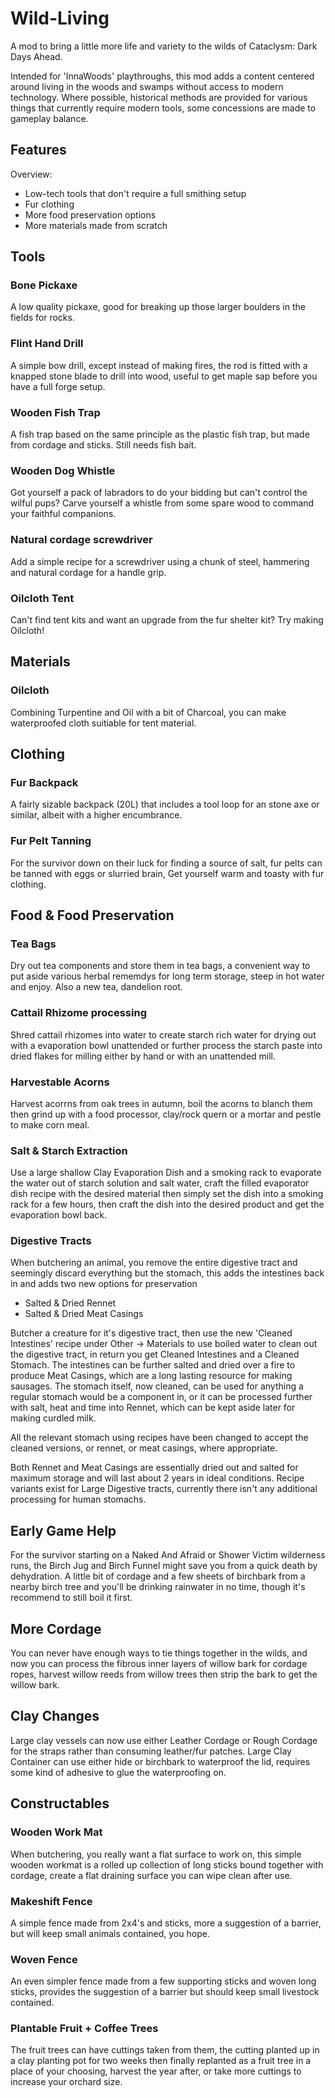 # Wild-Living
A mod to bring a little more life and variety to the wilds of Cataclysm: Dark Days Ahead.

Intended for 'InnaWoods' playthroughs, this mod adds a content centered around living in the woods and swamps without access to modern technology. Where possible, historical methods are provided for various things that currently require modern tools, some concessions are made to gameplay balance.

## Features

Overview:
- Low-tech tools that don't require a full smithing setup
- Fur clothing
- More food preservation options
- More materials made from scratch

## Tools

### Bone Pickaxe
A low quality pickaxe, good for breaking up those larger boulders in the fields for rocks.

### Flint Hand Drill
A simple bow drill, except instead of making fires, the rod is fitted with a knapped stone blade to drill into wood, useful to get maple sap before you have a full forge setup.

### Wooden Fish Trap
A fish trap based on the same principle as the plastic fish trap, but made from cordage and sticks. Still needs fish bait.

### Wooden Dog Whistle
Got yourself a pack of labradors to do your bidding but can't control the wilful pups? Carve yourself a whistle from some spare wood to command your faithful companions.

### Natural cordage screwdriver
Add a simple recipe for a screwdriver using a chunk of steel, hammering and natural cordage for a handle grip.

### Oilcloth Tent
Can't find tent kits and want an upgrade from the fur shelter kit? Try making Oilcloth!

## Materials

### Oilcloth
Combining Turpentine and Oil with a bit of Charcoal, you can make waterproofed cloth suitiable for tent material.

## Clothing

### Fur Backpack
A fairly sizable backpack (20L) that includes a tool loop for an stone axe or similar, albeit with a higher encumbrance.

### Fur Pelt Tanning
For the survivor down on their luck for finding a source of salt, fur pelts can be tanned with eggs or slurried brain, Get yourself warm and toasty with fur clothing.

## Food & Food Preservation

### Tea Bags
Dry out tea components and store them in tea bags, a convenient way to put aside various herbal rememdys for long term storage, steep in hot water and enjoy. Also a new tea, dandelion root.

### Cattail Rhizome processing
Shred cattail rhizomes into water to create starch rich water for drying out with a evaporation bowl unattended or further process the starch paste into dried flakes for milling either by hand or with an unattended mill.

### Harvestable Acorns
Harvest acorrns from oak trees in autumn, boil the acorns to blanch them then grind up with a food processor, clay/rock quern or a mortar and pestle to make corn meal.

### Salt & Starch Extraction
Use a large shallow Clay Evaporation Dish and a smoking rack to evaporate the water out of starch solution and salt water, craft the filled evaporator dish recipe with the desired material then simply set the dish into a smoking rack for a few hours, then craft the dish into the desired product and get the evaporation bowl back.	

### Digestive Tracts
When butchering an animal, you remove the entire digestive tract and seemingly discard everything but the stomach, this adds the intestines back in and adds two new options for preservation

- Salted & Dried Rennet
- Salted & Dried Meat Casings

Butcher a creature for it's digestive tract, then use the new 'Cleaned Intestines' recipe under Other -> Materials to use boiled water to clean out the digestive tract, in return you get Cleaned Intestines and a Cleaned Stomach. 
The intestines can be further salted and dried over a fire to produce Meat Casings, which are a long lasting resource for making sausages. The stomach itself, now cleaned, can be used for anything a regular stomach would be a component in, or it can be processed further with salt, heat and time into Rennet, which can be kept aside later for making curdled milk.

All the relevant stomach using recipes have been changed to accept the cleaned versions, or rennet, or meat casings, where appropriate.

Both Rennet and Meat Casings are essentially dried out and salted for maximum storage and will last about 2 years in ideal conditions.
Recipe variants exist for Large Digestive tracts, currently there isn't any additional processing for human stomachs.

## Early Game Help

For the survivor starting on a Naked And Afraid or Shower Victim wilderness runs, the Birch Jug and Birch Funnel might save you from a quick death by dehydration. A little bit of cordage and a few sheets of birchbark from a nearby birch tree and you'll be drinking rainwater in no time, though it's recommend to still boil it first.

## More Cordage

You can never have enough ways to tie things together in the wilds, and now you can process the fibrous inner layers of willow bark for cordage ropes, harvest willow reeds from willow trees then strip the bark to get the willow bark.

## Clay Changes
Large clay vessels can now use either Leather Cordage or Rough Cordage for the straps rather than consuming leather/fur patches. Large Clay Container can use either hide or birchbark to waterproof the lid, requires some kind of adhesive to glue the waterproofing on.

## Constructables

### Wooden Work Mat
When butchering, you really want a flat surface to work on, this simple wooden workmat is a rolled up collection of long sticks bound together with cordage, create a flat draining surface you can wipe clean after use.

### Makeshift Fence
A simple fence made from 2x4's and sticks, more a suggestion of a barrier, but will keep small animals contained, you hope.

### Woven Fence
An even simpler fence made from a few supporting sticks and woven long sticks, provides the suggestion of a barrier but should keep small livestock contained.

### Plantable Fruit + Coffee Trees
The fruit trees can have cuttings taken from them, the cutting planted up in a clay planting pot for two weeks then finally replanted as a fruit tree in a place of your choosing, harvest the year after, or take more cuttings to increase your orchard size.
